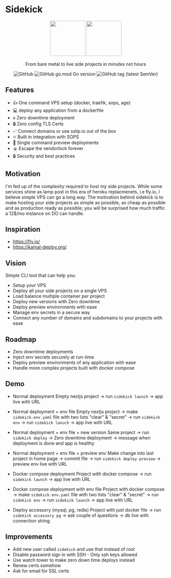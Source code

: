 # Sidekick

<div align="center">
  <div>
    <img width="110px" src="https://emoji.aranja.com/static/emoji-data/img-apple-160/1f91c-1f3fb.png">
    <img width="110px" src="https://emoji.aranja.com/static/emoji-data/img-apple-160/1f91b-1f3fb.png">
  </div>

From bare metal to live side projects in minutes not hours

![GitHub](https://img.shields.io/github/license/ms-mousa/sidekick)
![GitHub go.mod Go version](https://img.shields.io/github/go-mod/go-version/ms-mousa/sidekick)
![GitHub tag (latest SemVer)](https://img.shields.io/github/v/tag/ms-mousa/sidekick)

</div>

## Features
- 👍 One command VPS setup (docker, traefik, sops, age)
- 💻 deploy any application from a dockerfile
- ✊ Zero downtime deployment
- 🔒 Zero config TLS Certs
- ✅ Connect domains or use sslip.io out of the box
- 🔥 Built in integration with SOPS
- 🚀 Single command preview deployments
- 🛸 Escape the vendorlock forever
- 🔒 Security and best practices

## Motivation
I'm fed up of the complexity required to host my side projects. While some services shine as lamp post in this era of heroku replacmenets, i.e fly.io, I believe simple VPS can go a long way. The motivation behind sidekick is to make hosting your side projects as simple as possible, as cheap as possible and as production ready as possible; you will be surprised how much traffic a 12$/mo instance on DO can handle.

## Inspiration
- https://fly.io/
- https://kamal-deploy.org/

## Vision
Simple CLI tool that can help you:
- Setup your VPS
- Deploy all your side projects on a single VPS
- Load balance multiple container per project
- Deploy new versions with Zero downtime
- Deploy preview environments with ease
- Manage env secrets in a secure way
- Connect any number of domains and subdomains to your projects with ease


## Roadmap
- Zero downtime deployments
- Inject env secrets securely at run-time
- Deploy preview environments of any application with ease
- Handle more complex projects built with docker compose

## Demo
- Normal deployment
  Empty nextjs project -> run `sidekick launch` -> app live with URL
- Normal deployment + env file
  Empty nextjs project -> make `sidekick.env.yaml` file with two lists "clear" & "secret" -> run `sidekick env` -> run `sidekick lanuch` -> app live with URL
- Normal deployment + env file + new version
  Same project -> run `sidekick deploy` -> Zero downtime deployment -> message when deployment is done and app is healthy
- Normal deployment + env file + preview env
  Make change into last project in home page -> commit file -> run `sidekick deploy preview` -> preview env live with URL

- Docker compose deployment
  Project with docker compose -> run `sidekick launch` -> app live with URL
- Docker compose deployment with env file
  Project with docker compose -> make `sidekick.env.yaml` file with two lists "clear" & "secret" -> run `sidekick env` -> run `sidekick launch` -> app live with URL

- Deploy accessory (mysql, pg, redis)
  Project with just docker file -> run `sidekick accessory pg` -> ask couple of questions -> db live with connection string

## Improvements
- Add new user called `sidekick` and use that instead of root
- Disable password sign in with SSH - Only ssh keys allowed
- Use watch tower to make zero down time deploys instead
- Renew certs somehow
- Ask for email for SSL certs
